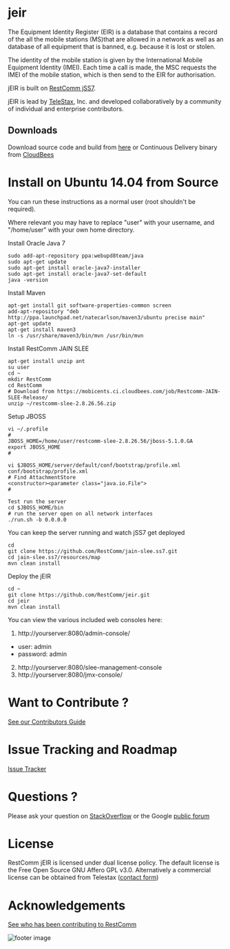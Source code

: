 # jeir
The Equipment Identity Register (EIR) is a database that contains a record of the all the mobile stations (MS)that are allowed in a network as well as an database of all equipment that is banned, e.g. because it is lost or stolen.

The identity of the mobile station is given by the International Mobile Equipment Identity (IMEI). Each time a call is made, the MSC requests the IMEI of the mobile station, which is then send to the EIR for authorisation.

jEIR is built on [RestComm jSS7](https://github.com/RestComm/jSS7).

jEIR is lead by [TeleStax](http://www.telestax.com/), Inc. and developed collaboratively by a community of individual and enterprise contributors.

## Downloads

Download source code and build from [here](https://github.com/RestComm/jeir/releases) or Continuous Delivery binary from [CloudBees](https://mobicents.ci.cloudbees.com/job/RestComm-jEIR/)

Install on Ubuntu 14.04 from Source
========
You can run these instructions as a normal user (root shouldn't be required).

Where relevant you may have to replace "user" with your username, and "/home/user" with your own home directory.

Install Oracle Java 7
```
sudo add-apt-repository ppa:webupd8team/java
sudo apt-get update
sudo apt-get install oracle-java7-installer
sudo apt-get install oracle-java7-set-default
java -version
```

Install Maven
```
apt-get install git software-properties-common screen
add-apt-repository "deb http://ppa.launchpad.net/natecarlson/maven3/ubuntu precise main"
apt-get update
apt-get install maven3
ln -s /usr/share/maven3/bin/mvn /usr/bin/mvn
```

Install RestComm JAIN SLEE
```
apt-get install unzip ant
su user
cd ~
mkdir RestComm
cd RestComm
# Download from https://mobicents.ci.cloudbees.com/job/Restcomm-JAIN-SLEE-Release/
unzip ~/restcomm-slee-2.8.26.56.zip	
```

Setup JBOSS
```
vi ~/.profile
#
JBOSS_HOME=/home/user/restcomm-slee-2.8.26.56/jboss-5.1.0.GA
export JBOSS_HOME
#

vi $JBOSS_HOME/server/default/conf/bootstrap/profile.xml
conf/bootstrap/profile.xml
# Find AttachmentStore
<constructor><parameter class="java.io.File">
#

Test run the server
cd $JBOSS_HOME/bin
# run the server open on all network interfaces
./run.sh -b 0.0.0.0
```

You can keep the server running and watch jSS7 get deployed

```
cd
git clone https://github.com/RestComm/jain-slee.ss7.git
cd jain-slee.ss7/resources/map
mvn clean install
```

Deploy the jEIR
```
cd ~
git clone https://github.com/RestComm/jeir.git
cd jeir
mvn clean install
```

You can view the various included web consoles here:

1. http://yourserver:8080/admin-console/
  * user: admin
  * password: admin
2. http://yourserver:8080/slee-management-console
3. http://yourserver:8080/jmx-console/

Want to Contribute ? 
========
[See our Contributors Guide](https://github.com/RestComm/Restcomm-Core/wiki/Contribute-to-RestComm)

Issue Tracking and Roadmap
========
[Issue Tracker](https://github.com/RestComm/jeir/issues)

Questions ?
========
Please ask your question on [StackOverflow](http://stackoverflow.com/questions/tagged/restcomm) or the Google [public forum](http://groups.google.com/group/restcomm)

License
========

RestComm jEIR is licensed under dual license policy. The default license is the Free Open Source GNU Affero GPL v3.0. Alternatively a commercial license can be obtained from Telestax ([contact form](http://www.telestax.com/contactus/#InquiryForm))

Acknowledgements
========
[See who has been contributing to RestComm](http://www.telestax.com/opensource/acknowledgments/)

![footer image](images/image.jpg)
